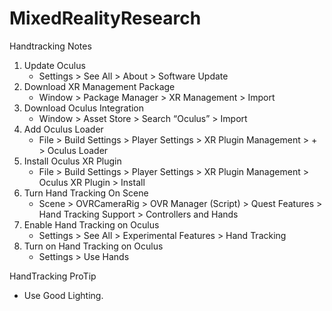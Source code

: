 # MixedRealityResearch

Handtracking Notes
1. Update Oculus
    - Settings > See All > About > Software Update
2. Download XR Management Package
     - Window > Package Manager > XR Management > Import
4. Download Oculus Integration
    - Window > Asset Store > Search “Oculus” > Import
5. Add Oculus Loader
    - File > Build Settings > Player Settings > XR Plugin Management > + > Oculus Loader
6. Install Oculus XR Plugin
    - File > Build Settings > Player Settings > XR Plugin Management > Oculus XR Plugin > Install 
7. Turn Hand Tracking On Scene
    - Scene > OVRCameraRig > OVR Manager (Script) > Quest Features > Hand Tracking Support > Controllers and Hands
8. Enable Hand Tracking on Oculus
    - Settings > See All > Experimental Features > Hand Tracking
9. Turn on Hand Tracking on Oculus
    - Settings > Use Hands

HandTracking ProTip
- Use Good Lighting. 
